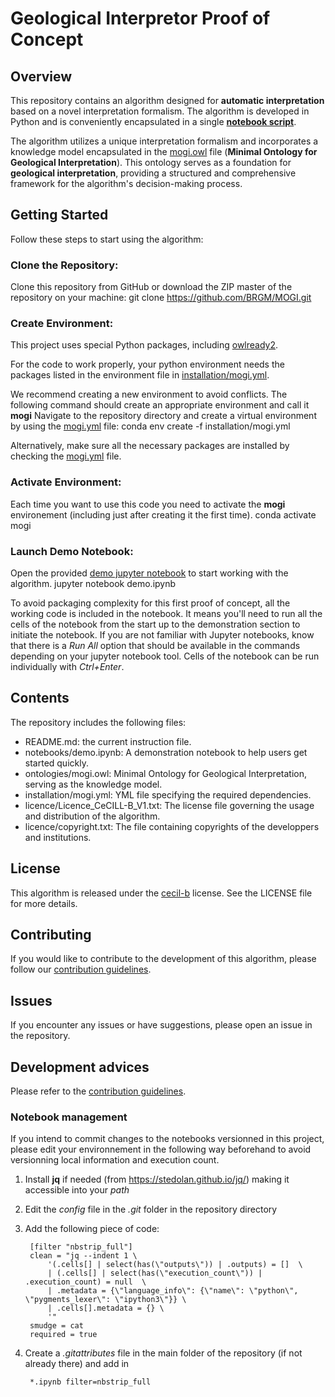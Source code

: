 # Geological Interpretor Proof of Concept

## Overview
This repository contains an algorithm designed for **automatic interpretation** based on a novel interpretation formalism. 
The algorithm is developed in Python and is conveniently encapsulated in a single [**notebook script**](notebooks/00_demo_mogi.ipynb).

The algorithm utilizes a unique interpretation formalism and incorporates 
a knowledge model encapsulated in the [mogi.owl](ontologies/mogi.owl) file (**Minimal Ontology for Geological Interpretation**). 
This ontology serves as a foundation for **geological interpretation**,
providing a structured and comprehensive framework for the algorithm's decision-making process.

## Getting Started

Follow these steps to start using the algorithm:

### Clone the Repository:
Clone this repository from GitHub or download the ZIP master of the repository on your machine:
    git clone https://github.com/BRGM/MOGI.git

### Create Environment:
This project uses special Python packages, including [owlready2](https://owlready2.readthedocs.io).

For the code to work properly, your python environment needs the packages listed in the environment file in [installation/mogi.yml](installation/mogi.yml).

We recommend creating a new environment to avoid conflicts. The following command should create an appropriate environment and call it **mogi** 
Navigate to the repository directory and create a virtual environment by using the [mogi.yml](installation/mogi.yml) file:
    conda env create -f installation/mogi.yml

Alternatively, make sure all the necessary packages are installed by checking the [mogi.yml](installation/mogi.yml) file.

### Activate Environment:
Each time you want to use this code you need to activate the **mogi** environement (including just after creating it the first time).
    conda activate mogi

### Launch Demo Notebook:

Open the provided [demo jupyter notebook](notebooks/00_demo_mogi.ipynb) to start working with the algorithm.
    jupyter notebook demo.ipynb

To avoid packaging complexity for this first proof of concept, all the working code is included in the notebook.
It means you'll need to run all the cells of the notebook from the start up to the demonstration section to initiate the notebook.
If you are not familiar with Jupyter notebooks, know that there is a *Run All* option that should be available in the commands depending on your jupyter notebook tool.
Cells of the notebook can be run individually with *Ctrl+Enter*. 

## Contents

The repository includes the following files:
* README.md: the current  instruction file.
* notebooks/demo.ipynb: A demonstration notebook to help users get started quickly.
* ontologies/mogi.owl: Minimal Ontology for Geological Interpretation, serving as the knowledge model.
* installation/mogi.yml: YML file specifying the required dependencies.
* licence/Licence_CeCILL-B_V1.txt: The license file governing the usage and distribution of the algorithm.
* licence/copyright.txt: The file containing copyrights of the developpers and institutions.

## License

This algorithm is released under the [cecil-b](licence/Licence_CeCILL-B_V1.txt) license. See the LICENSE file for more details.

## Contributing

If you would like to contribute to the development of this algorithm, please follow our [contribution guidelines](contribution_guidelines.md).

## Issues

If you encounter any issues or have suggestions, please open an issue in the repository.

## Development advices

Please refer to the [contribution guidelines](contribution_guidelines.md).

### Notebook management
If you intend to commit changes to the notebooks versionned in this project,
please edit your environnement in the following way beforehand to avoid versionning
local information and execution count.

1. Install **jq** if needed (from https://stedolan.github.io/jq/) making it accessible into your *path*
2. Edit the *config* file in the *.git* folder in the repository directory
3. Add the following piece of code:

        [filter "nbstrip_full"]
        clean = "jq --indent 1 \
            '(.cells[] | select(has(\"outputs\")) | .outputs) = []  \
            | (.cells[] | select(has(\"execution_count\")) | .execution_count) = null  \
            | .metadata = {\"language_info\": {\"name\": \"python\", \"pygments_lexer\": \"ipython3\"}} \
            | .cells[].metadata = {} \
            '"
        smudge = cat
        required = true

4. Create a *.gitattributes* file in the main folder of the repository (if not already there) and add in

        *.ipynb filter=nbstrip_full

